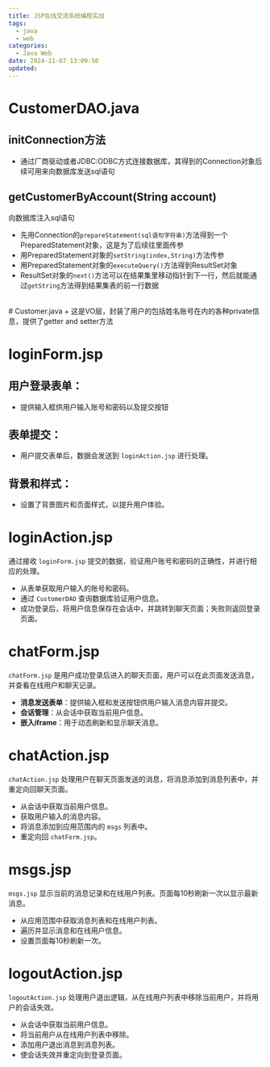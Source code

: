 ```yaml
---
title: JSP在线交流系统编程实战
tags:
  - java
  - web
categories:
  - Java Web
date: 2024-11-07 13:09:50
updated:
---
```

# CustomerDAO.java
## initConnection方法
+ 通过厂商驱动或者JDBC:ODBC方式连接数据库，其得到的Connection对象后续可用来向数据库发送sql语句
## getCustomerByAccount(String account)
向数据库注入sql语句
+ 先用Connection的`prepareStatement(sql语句字符串)`方法得到一个PreparedStatement对象，这是为了后续往里面传参
+ 用PreparedStatement对象的`setString(index,String)`方法传参
+ 用PreparedStatement对象的`executeQuery()`方法得到ResultSet对象
+ ResultSet对象的`next()`方法可以在结果集里移动指针到下一行，然后就能通过`getString`方法得到结果集表的前一行数据
<br>
# Customer.java
+ 这是VO层，封装了用户的包括姓名账号在内的各种private信息，提供了getter and setter方法

# loginForm.jsp
## 用户登录表单：
+ 提供输入框供用户输入账号和密码以及提交按钮
## 表单提交：
+ 用户提交表单后，数据会发送到 `loginAction.jsp` 进行处理。
## 背景和样式：
+ 设置了背景图片和页面样式，以提升用户体验。

# loginAction.jsp
通过接收 `loginForm.jsp` 提交的数据，验证用户账号和密码的正确性，并进行相应的处理。
- 从表单获取用户输入的账号和密码。
- 通过 `CustomerDAO` 查询数据库验证用户信息。
- 成功登录后，将用户信息保存在会话中，并跳转到聊天页面；失败则返回登录页面。

# chatForm.jsp
`chatForm.jsp` 是用户成功登录后进入的聊天页面，用户可以在此页面发送消息，并查看在线用户和聊天记录。
- **消息发送表单**：提供输入框和发送按钮供用户输入消息内容并提交。
- **会话管理**：从会话中获取当前用户信息。
- **嵌入iframe**：用于动态刷新和显示聊天消息。

# chatAction.jsp
`chatAction.jsp` 处理用户在聊天页面发送的消息，将消息添加到消息列表中，并重定向回聊天页面。
- 从会话中获取当前用户信息。
- 获取用户输入的消息内容。
- 将消息添加到应用范围内的 `msgs` 列表中。
- 重定向回 `chatForm.jsp`。

# msgs.jsp
`msgs.jsp` 显示当前的消息记录和在线用户列表。页面每10秒刷新一次以显示最新消息。
- 从应用范围中获取消息列表和在线用户列表。
- 遍历并显示消息和在线用户信息。
- 设置页面每10秒刷新一次。

# logoutAction.jsp
`logoutAction.jsp` 处理用户退出逻辑，从在线用户列表中移除当前用户，并将用户的会话失效。
- 从会话中获取当前用户信息。
- 将当前用户从在线用户列表中移除。
- 添加用户退出消息到消息列表。
- 使会话失效并重定向到登录页面。


